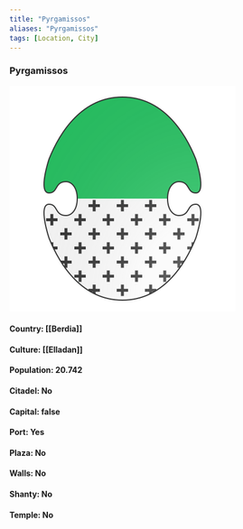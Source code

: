 ```yaml
---
title: "Pyrgamissos"
aliases: "Pyrgamissos"
tags: [Location, City]
---
```

### Pyrgamissos
![](attachment/b372451044c5da32c69ce1886c6083fe.svg)

#### Country: [[Berdia]]

#### Culture: [[Elladan]]

#### Population: 20.742

#### Citadel: No

#### Capital: false

#### Port: Yes

#### Plaza: No

#### Walls: No

#### Shanty: No

#### Temple: No

